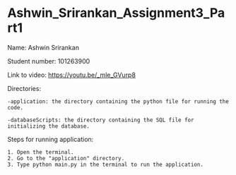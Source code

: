 # Ashwin_Srirankan_Assignment3_Part1
Name: Ashwin Srirankan

Student number: 101263900

Link to video: https://youtu.be/_mle_GVurp8

Directories:
    
    -application: the directory containing the python file for running the code.
    
    -databaseScripts: the directory containing the SQL file for initializing the database.

Steps for running application:

    1. Open the terminal.
    2. Go to the "application" directory.
    3. Type python main.py in the terminal to run the application.
